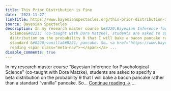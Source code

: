 ```yaml
---
title: This Prior Distribution is Fine
date: '2023-11-27'
linkTitle: https://www.bayesianspectacles.org/this-prior-distribution-is-fine/
source: Bayesian Spectacles
description: In my research master course &#8220;Bayesian Inference for Psychological
  Science&#8221; (co-taught with Dora Matzke), students are asked to specify a beta
  distribution on the probability θ that I will bake a bacon pancake rather than a
  standard &#8220;vanilla&#8221; pancake. So… <a href="https://www.bayesianspectacles.org/this-prior-distribution-is-fine/">Continue
  reading <span class="meta-nav">→</span></a> ...
disable_comments: true
---
```

In my research master course &#8220;Bayesian Inference for Psychological Science&#8221; (co-taught with Dora Matzke), students are asked to specify a beta distribution on the probability θ that I will bake a bacon pancake rather than a standard &#8220;vanilla&#8221; pancake. So… <a href="https://www.bayesianspectacles.org/this-prior-distribution-is-fine/">Continue reading <span class="meta-nav">→</span></a> ...